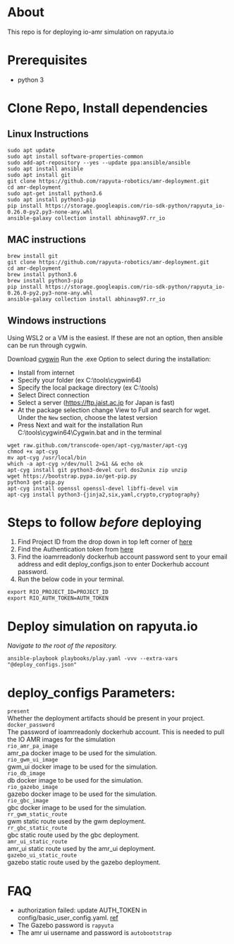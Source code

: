 # About
This repo is for deploying io-amr simulation on rapyuta.io

# Prerequisites
- python 3

# Clone Repo, Install dependencies
## Linux Instructions
```
sudo apt update
sudo apt install software-properties-common
sudo add-apt-repository --yes --update ppa:ansible/ansible
sudo apt install ansible
sudo apt install git
git clone https://github.com/rapyuta-robotics/amr-deployment.git
cd amr-deployment
sudo apt-get install python3.6
sudo apt install python3-pip
pip install https://storage.googleapis.com/rio-sdk-python/rapyuta_io-0.26.0-py2.py3-none-any.whl
ansible-galaxy collection install abhinavg97.rr_io
```

## MAC instructions
```
brew install git
git clone https://github.com/rapyuta-robotics/amr-deployment.git
cd amr-deployment
brew install python3.6
brew install python3-pip
pip install https://storage.googleapis.com/rio-sdk-python/rapyuta_io-0.26.0-py2.py3-none-any.whl
ansible-galaxy collection install abhinavg97.rr_io
```

## Windows instructions
Using WSL2 or a VM is the easiest.
If these are not an option, then ansible can be run through cygwin.

Download [cygwin](https://cygwin.com/install.html)
Run the .exe
Option to select during the installation:
 - Install from internet
 - Specify your folder (ex C:\tools\cygwin64)
 - Specify the local package directory (ex C:\tools)
 - Select Direct connection
 - Select a server (https://ftp.jaist.ac.jp for Japan is fast)
 - At the package selection change View to Full and search for wget. Under the `New` section, choose the latest version
 - Press Next and wait for the installation
Run C:\tools\cygwin64\Cygwin.bat and in the terminal
```
wget raw.github.com/transcode-open/apt-cyg/master/apt-cyg
chmod +x apt-cyg
mv apt-cyg /usr/local/bin
which -a apt-cyg >/dev/null 2>&1 && echo ok
apt-cyg install git python3-devel curl dos2unix zip unzip
wget https://bootstrap.pypa.io/get-pip.py
python3 get-pip.py
apt-cyg install openssl openssl-devel libffi-devel vim
apt-cyg install python3-{jinja2,six,yaml,crypto,cryptography}

```



# Steps to follow *before* deploying
1. Find Project ID from the drop down in top left corner of [here](https://console.rapyuta.io)
2. Find the Authentication token from [here](https://auth.rapyuta.io/authToken/)
3. Find the ioamrreadonly dockerhub account password sent to your email address and edit deploy_configs.json to enter Dockerhub account password.
4. Run the below code in your terminal.

```
export RIO_PROJECT_ID=PROJECT_ID
export RIO_AUTH_TOKEN=AUTH_TOKEN
```

# Deploy simulation on rapyuta.io

*Navigate to the root of the repository.*
```
ansible-playbook playbooks/play.yaml -vvv --extra-vars "@deploy_configs.json"
```

# deploy_configs Parameters:

```present```\
Whether the deployment artifacts should be present in your project.\
```docker_password```\
The password of ioamrreadonly dockerhub account. This is needed to pull the IO AMR images for the simulation\
```rio_amr_pa_image```\
amr_pa docker image to be used for the simulation.\
```rio_gwm_ui_image```\
gwm_ui docker image to be used for the simulation.\
```rio_db_image```\
db docker image to be used for the simulation.\
```rio_gazebo_image```\
gazebo docker image to be used for the simulation.\
```rio_gbc_image```\
gbc docker image to be used for the simulation.\
```rr_gwm_static_route```\
gwm static route used by the gwm deployment.\
```rr_gbc_static_route```\
gbc static route used by the gbc deployment.\
```amr_ui_static_route```\
amr_ui static route used by the amr_ui deployment.\
```gazebo_ui_static_route```\
gazebo static route used by the gazebo deployment.

# FAQ
- authorization failed: update AUTH_TOKEN in config/basic_user_config.yaml. [ref](https://userdocs.rapyuta.io/3_how-tos/35_tooling_and_debugging/rapyuta-io-python-sdk/#auth-token)
- The Gazebo password is `rapyuta`
- The amr ui username and password is `autobootstrap`
